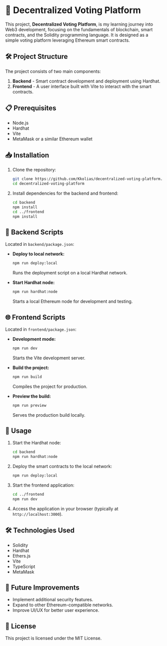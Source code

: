 # 🚀 Decentralized Voting Platform

This project, **Decentralized Voting Platform**, is my learning journey into Web3 development, focusing on the fundamentals of blockchain, smart contracts, and the Solidity programming language. It is designed as a simple voting platform leveraging Ethereum smart contracts.

## 🛠️ Project Structure

The project consists of two main components:

1. **Backend** - Smart contract development and deployment using Hardhat.
2. **Frontend** - A user interface built with Vite to interact with the smart contracts.

## 📋 Prerequisites

- Node.js
- Hardhat
- Vite
- MetaMask or a similar Ethereum wallet

## 📥 Installation

1. Clone the repository:

   ```bash
   git clone https://github.com/Kkolias/decentralized-voting-platform.git
   cd decentralized-voting-platform
   ```

2. Install dependencies for the backend and frontend:

   ```bash
   cd backend
   npm install
   cd ../frontend
   npm install
   ```

## 🔧 Backend Scripts

Located in `backend/package.json`:

- **Deploy to local network:**

  ```bash
  npm run deploy:local
  ```

  Runs the deployment script on a local Hardhat network.

- **Start Hardhat node:**

  ```bash
  npm run hardhat:node
  ```

  Starts a local Ethereum node for development and testing.

## 🌐 Frontend Scripts

Located in `frontend/package.json`:

- **Development mode:**

  ```bash
  npm run dev
  ```

  Starts the Vite development server.

- **Build the project:**

  ```bash
  npm run build
  ```

  Compiles the project for production.

- **Preview the build:**

  ```bash
  npm run preview
  ```

  Serves the production build locally.

## 🚀 Usage

1. Start the Hardhat node:

   ```bash
   cd backend
   npm run hardhat:node
   ```

2. Deploy the smart contracts to the local network:

   ```bash
   npm run deploy:local
   ```

3. Start the frontend application:

   ```bash
   cd ../frontend
   npm run dev
   ```

4. Access the application in your browser (typically at `http://localhost:3000`).

## 🛠️ Technologies Used

- Solidity
- Hardhat
- Ethers.js
- Vite
- TypeScript
- MetaMask

## 🌟 Future Improvements

- Implement additional security features.
- Expand to other Ethereum-compatible networks.
- Improve UI/UX for better user experience.

## 📜 License

This project is licensed under the MIT License.

